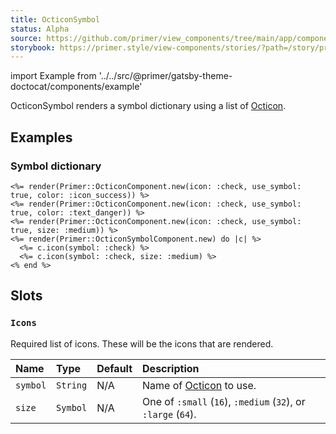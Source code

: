 ```yaml
---
title: OcticonSymbol
status: Alpha
source: https://github.com/primer/view_components/tree/main/app/components/primer/octicon_symbol_component.rb
storybook: https://primer.style/view-components/stories/?path=/story/primer-octicon-symbol-component
---
```


import Example from '../../src/@primer/gatsby-theme-doctocat/components/example'

<!-- Warning: AUTO-GENERATED file, do not edit. Add code comments to your Ruby instead <3 -->

OcticonSymbol renders a symbol dictionary using a list of [Octicon](https://primer.style/octicons/).

## Examples

### Symbol dictionary

<Example src="<svg aria-hidden='true' viewBox='0 0 16 16' version='1.1' height='16' width='16' class='octicon octicon-check color-icon-success'>    <use href='#octicon-check-16'></use></svg><svg aria-hidden='true' viewBox='0 0 16 16' version='1.1' height='16' width='16' class='octicon octicon-check color-text-danger'>    <use href='#octicon-check-16'></use></svg><svg aria-hidden='true' viewBox='0 0 24 24' version='1.1' height='32' width='32' class='octicon octicon-check'>    <use href='#octicon-check-24'></use></svg><svg xmlns='http://www.w3.org/2000/svg' hidden>  <defs>      <symbol id='octicon-check-16' viewBox='0 0 16 16' width='16' height='16'><path fill-rule='evenodd' d='M13.78 4.22a.75.75 0 010 1.06l-7.25 7.25a.75.75 0 01-1.06 0L2.22 9.28a.75.75 0 011.06-1.06L6 10.94l6.72-6.72a.75.75 0 011.06 0z'></path></symbol>      <symbol id='octicon-check-24' viewBox='0 0 24 24' width='24' height='24'><path fill-rule='evenodd' d='M21.03 5.72a.75.75 0 010 1.06l-11.5 11.5a.75.75 0 01-1.072-.012l-5.5-5.75a.75.75 0 111.084-1.036l4.97 5.195L19.97 5.72a.75.75 0 011.06 0z'></path></symbol>  </defs></svg>" />

```erb
<%= render(Primer::OcticonComponent.new(icon: :check, use_symbol: true, color: :icon_success)) %>
<%= render(Primer::OcticonComponent.new(icon: :check, use_symbol: true, color: :text_danger)) %>
<%= render(Primer::OcticonComponent.new(icon: :check, use_symbol: true, size: :medium)) %>
<%= render(Primer::OcticonSymbolComponent.new) do |c| %>
  <%= c.icon(symbol: :check) %>
  <%= c.icon(symbol: :check, size: :medium) %>
<% end %>
```

## Slots

### `Icons`

Required list of icons. These will be the icons that are rendered.

| Name | Type | Default | Description |
| :- | :- | :- | :- |
| `symbol` | `String` | N/A | Name of [Octicon](https://primer.style/octicons/) to use. |
| `size` | `Symbol` | N/A | One of `:small` (`16`), `:medium` (`32`), or `:large` (`64`). |
